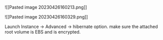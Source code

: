 ![[Pasted image 20230426160213.png]]

![[Pasted image 20230426160329.png]]

Launch Instance -> Advanced -> hibernate option. 
make sure the attached root volume is EBS and is encrypted. 

